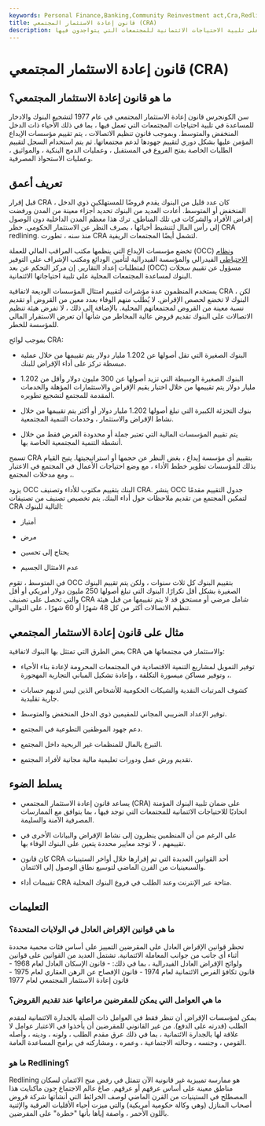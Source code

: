 ```yaml
---
keywords: Personal Finance,Banking,Community Reinvestment act,Cra,Redlining
title: قانون إعادة الاستثمار المجتمعي (CRA)
description: قانون إعادة الاستثمار المجتمعي هو قانون فيدرالي يشجع المقرضين على تلبية الاحتياجات الائتمانية للمجتمعات التي يتواجدون فيها.
---
```


# قانون إعادة الاستثمار المجتمعي (CRA)
## ما هو قانون إعادة الاستثمار المجتمعي؟

سن الكونجرس قانون إعادة الاستثمار المجتمعي في عام 1977 لتشجيع البنوك والادخار للمساعدة في تلبية احتياجات المجتمعات التي تعمل فيها ، بما في ذلك الأحياء ذات الدخل المنخفض والمتوسط. وبموجب قانون تنظيم الاتصالات ، يتم تقييم مؤسسات الإيداع المؤمن عليها بشكل دوري لتقييم جهودها لدعم مجتمعاتها. ثم يتم استخدام السجل لتقييم الطلبات الخاصة بفتح الفروع في المستقبل ، وعمليات الدمج البنكية ، والمواثيق ، وعمليات الاستحواذ المصرفية.

## تعريف أعمق

قبل إقرار CRA ، كان عدد قليل من البنوك يقدم قروضًا للمستهلكين ذوي الدخل المنخفض أو المتوسط. أعادت العديد من البنوك تحديد أجزاء معينة من المدن ورفضت إقراض الأفراد والشركات في تلك المناطق. ترك هذا معظم المدن الداخلية دون الوصول إلى رأس المال لتنشيط أحيائها ، بصرف النظر عن الاستثمار الحكومي. حظر CRA redlining. منذ سنه ، تطورت CRA لتشمل أيضًا المجتمعات الريفية.

تخضع مؤسسات الإيداع التي ينظمها مكتب المراقب المالي للعملة (OCC) [ونظام الاحتياطي](/federal-reserve) الفيدرالي والمؤسسة الفيدرالية لتأمين الودائع ومكتب الإشراف على التوفير لمتطلبات إعداد التقارير. إن مركز التحكم عن بعد (OCC) مسؤول عن تقييم سجلات البنوك لمساعدة المجتمعات المحلية على تلبية احتياجاتها الائتمانية.

يستخدم المنظمون عدة مؤشرات لتقييم امتثال المؤسسات الوديعة لاتفاقية CRA ، لكن البنوك لا تخضع لحصص الإقراض. لا يُطلب منهم الوفاء بعدد معين من القروض أو تقديم نسبة معينة من القروض لمجتمعاتهم المحلية. بالإضافة إلى ذلك ، لا تفرض هيئة تنظيم الاتصالات على البنوك تقديم قروض عالية المخاطر من شأنها أن تعرض الاستقرار المالي للمؤسسة للخطر.

بموجب لوائح CRA:

- البنوك الصغيرة التي تقل أصولها عن 1.202 مليار دولار يتم تقييمها من خلال عملية مبسطة تركز على أداء الإقراض للبنك.

- البنوك الصغيرة الوسيطة التي تزيد أصولها عن 300 مليون دولار وأقل من 1.202 مليار دولار يتم تقييمها من خلال اختبار يقيم الإقراض والاستثمارات المؤهلة والخدمات المقدمة للمجتمع لتشجيع تطويره.

- بنوك التجزئة الكبيرة التي تبلغ أصولها 1.202 مليار دولار أو أكثر يتم تقييمها من خلال نشاط الإقراض والاستثمار ، وخدمات التنمية المجتمعية.

- يتم تقييم المؤسسات المالية التي تعتبر جملة أو محدودة الغرض فقط من خلال أنشطة التنمية المجتمعية الخاصة بها.

تسمح CRA بتقييم أي مؤسسة إيداع ، بغض النظر عن حجمها أو استراتيجيتها. يتيح القيام بذلك للمؤسسات تطوير خطط الأداء ، مع وضع احتياجات الأعمال في المجتمع في الاعتبار ، ومع مدخلات المجتمع.

يزود OCC البنك بتقييم مكتوب للأداء وتصنيف CRA. ينشر OCC جدول التقييم مقدمًا لتمكين المجتمع من تقديم ملاحظات حول أداء البنك. يتم تخصيص تصنيف من تصنيفات CRA التالية للبنوك:

- أمتياز

- مرض

- يحتاج إلى تحسين

- عدم الامتثال الجسيم

في المتوسط ، تقوم OCC بتقييم البنوك كل ثلاث سنوات ، ولكن يتم تقييم البنوك الصغيرة بشكل أقل تكرارًا. البنوك التي تبلغ أصولها 250 مليون دولار أمريكي أو أقل والتي تحصل على تصنيف CRA شامل مرضي أو مستحق قد لا يتم تقييمها من قبل هيئة تنظيم الاتصالات أكثر من كل 48 شهرًا أو 60 شهرًا ، على التوالي.

## مثال على قانون إعادة الاستثمار المجتمعي

بعض الطرق التي تمتثل بها البنوك لاتفاقية CRA والاستثمار في مجتمعاتها هي:

- توفير التمويل لمشاريع التنمية الاقتصادية في المجتمعات المحرومة لإعادة بناء الأحياء ، وتوفير مساكن ميسورة التكلفة ، وإعادة تشكيل المباني التجارية المهجورة.

- كشوف المرتبات النقدية والشيكات الحكومية للأشخاص الذين ليس لديهم حسابات جارية تقليدية.

- توفير الإعداد الضريبي المجاني للمقيمين ذوي الدخل المنخفض والمتوسط.

- دعم جهود الموظفين التطوعية في المجتمع.

- التبرع بالمال للمنظمات غير الربحية داخل المجتمع.

- تقديم ورش عمل ودورات تعليمية مالية مجانية لأفراد المجتمع.

## يسلط الضوء

- يساعد قانون إعادة الاستثمار المجتمعي (CRA) على ضمان تلبية البنوك المؤمنة اتحاديًا للاحتياجات الائتمانية للمجتمعات التي توجد فيها ، بما يتوافق مع الممارسات المصرفية الآمنة والسليمة.

- على الرغم من أن المنظمين ينظرون إلى نشاط الإقراض والبيانات الأخرى في تقييمهم ، لا توجد معايير محددة يتعين على البنوك الوفاء بها.

- كان قانون CRA أحد القوانين العديدة التي تم إقرارها خلال أواخر الستينيات والسبعينيات من القرن الماضي لتوسيع نطاق الوصول إلى الائتمان.

- تقييمات أداء CRA متاحة عبر الإنترنت وعند الطلب في فروع البنوك المحلية.

## التعليمات

### ما هي قوانين الإقراض العادل في الولايات المتحدة؟

تحظر قوانين الإقراض العادل على المقرضين التمييز على أساس فئات محمية محددة أثناء أي جانب من جوانب المعاملة الائتمانية. تشتمل العديد من القوانين على قوانين ولوائح الإقراض العادل الفيدرالية ، بما في ذلك: - قانون الإسكان العادل لعام 1968 - قانون تكافؤ الفرص الائتمانية لعام 1974 - قانون الإفصاح عن الرهن العقاري لعام 1975 - قانون إعادة الاستثمار المجتمعي لعام 1977

### ما هي العوامل التي يمكن للمقرضين مراعاتها عند تقديم القروض؟

يمكن لمؤسسات الإقراض أن تنظر فقط في العوامل ذات الصلة بالجدارة الائتمانية لمقدم الطلب (قدرته على الدفع). من غير القانوني للمقرضين أن يأخذوا في الاعتبار عوامل لا علاقة لها بالجدارة الائتمانية ، بما في ذلك عرق مقدم الطلب ، ولونه ، ودينه ، وأصله القومي ، وجنسه ، وحالته الاجتماعية ، وعمره ، ومشاركته في برامج المساعدة العامة.

### ما هو Redlining؟

Redlining هو ممارسة تمييزية غير قانونية الآن تتمثل في رفض منح الائتمان لسكان مناطق معينة على أساس عرقهم أو عرقهم. صاغ عالم الاجتماع جون ماكنايت هذا المصطلح في الستينيات من القرن الماضي لوصف الخرائط التي أنشأتها شركة قروض أصحاب المنازل (وهي وكالة حكومية أمريكية) والتي ميزت أحياء الأقليات العرقية والإثنية باللون الأحمر ، واصفة إياها بأنها "خطرة" على المقرضين.

